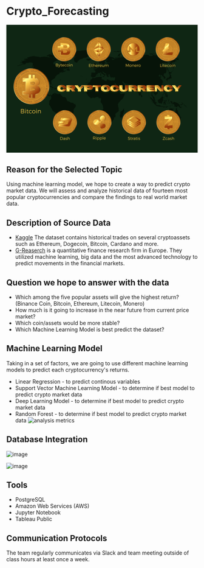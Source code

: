 # Crypto_Forecasting
![](Images/cryptocurrency-6791069_1280.png)

## Reason for the Selected Topic
Using machine learning model, we hope to create a way to predict crypto market data. We will assess and analyze historical data of fourteen most popular cryptocurrencies and compare the findings to real world market data.

## Description of Source Data
- [Kaggle](https://www.kaggle.com/competitions/g-research-crypto-forecasting/data) The dataset contains historical trades on several cryptoassets such as Ethereum, Dogecoin, Bitcoin, Cardano and more.
- [G-Reaserch](https://www.gresearch.co.uk/) is a quantitative finance research firm in Europe. They utilized machine learning, big data and the most advanced technology to predict movements in the financial markets.

## Question we hope to answer with the data
- Which among the five popular assets will give the highest return? (Binance Coin, Bitcoin, Ethereum, Litecoin, Monero)
- How much is it going to increase in the near future from current price market?
- Which coin/assets would be more stable?
- Which Machine Learning Model is best predict the dataset?

## Machine Learning Model 
Taking in a set of factors, we are going to use different machine learning models to predict each cryptocurrency's returns. 
- Linear Regression - to predict continous variables  
- Support Vector Machine Learning Model - to determine if best model to predict crypto market data
- Deep Learning Model - to determine if best model to predict crypto market data
- Random Forest - to determine if best model to predict crypto market data
![analysis metrics](https://user-images.githubusercontent.com/107179765/197721081-94517e80-0406-445b-be75-dadd195f5fb7.png)
## Database Integration
![image](https://user-images.githubusercontent.com/106962921/198487660-16bba9ea-5c3b-4739-bfbc-bb05ca4a1870.png)

![image](https://user-images.githubusercontent.com/106962921/198488757-9adccb79-8396-4045-a616-59cd39016f88.png)

## Tools
- PostgreSQL
- Amazon Web Services (AWS)
- Jupyter Notebook
- Tableau Public

## Communication Protocols
The team regularly communicates via Slack and team meeting outside of class hours at least once a week.
